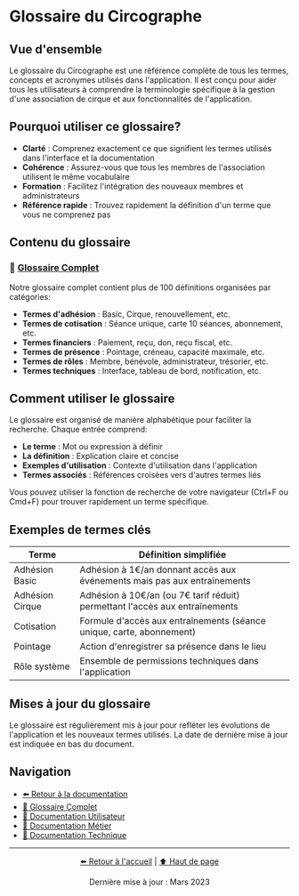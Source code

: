 # Glossaire du Circographe

## Vue d'ensemble

Le glossaire du Circographe est une référence complète de tous les termes, concepts et acronymes utilisés dans l'application. Il est conçu pour aider tous les utilisateurs à comprendre la terminologie spécifique à la gestion d'une association de cirque et aux fonctionnalités de l'application.

## Pourquoi utiliser ce glossaire?

- **Clarté** : Comprenez exactement ce que signifient les termes utilisés dans l'interface et la documentation
- **Cohérence** : Assurez-vous que tous les membres de l'association utilisent le même vocabulaire
- **Formation** : Facilitez l'intégration des nouveaux membres et administrateurs
- **Référence rapide** : Trouvez rapidement la définition d'un terme que vous ne comprenez pas

## Contenu du glossaire

### 📄 [Glossaire Complet](./glossaire.md)

Notre glossaire complet contient plus de 100 définitions organisées par catégories:

- **Termes d'adhésion** : Basic, Cirque, renouvellement, etc.
- **Termes de cotisation** : Séance unique, carte 10 séances, abonnement, etc.
- **Termes financiers** : Paiement, reçu, don, reçu fiscal, etc.
- **Termes de présence** : Pointage, créneau, capacité maximale, etc.
- **Termes de rôles** : Membre, bénévole, administrateur, trésorier, etc.
- **Termes techniques** : Interface, tableau de bord, notification, etc.

## Comment utiliser le glossaire

Le glossaire est organisé de manière alphabétique pour faciliter la recherche. Chaque entrée comprend:

- **Le terme** : Mot ou expression à définir
- **La définition** : Explication claire et concise
- **Exemples d'utilisation** : Contexte d'utilisation dans l'application
- **Termes associés** : Références croisées vers d'autres termes liés

Vous pouvez utiliser la fonction de recherche de votre navigateur (Ctrl+F ou Cmd+F) pour trouver rapidement un terme spécifique.

## Exemples de termes clés

| Terme | Définition simplifiée |
|-------|------------------------|
| Adhésion Basic | Adhésion à 1€/an donnant accès aux événements mais pas aux entraînements |
| Adhésion Cirque | Adhésion à 10€/an (ou 7€ tarif réduit) permettant l'accès aux entraînements |
| Cotisation | Formule d'accès aux entraînements (séance unique, carte, abonnement) |
| Pointage | Action d'enregistrer sa présence dans le lieu |
| Rôle système | Ensemble de permissions techniques dans l'application |

## Mises à jour du glossaire

Le glossaire est régulièrement mis à jour pour refléter les évolutions de l'application et les nouveaux termes utilisés. La date de dernière mise à jour est indiquée en bas du document.

## Navigation

- [⬅️ Retour à la documentation](/docs/readme.md)
- [📄 Glossaire Complet](./glossaire.md)
- [📁 Documentation Utilisateur](/docs/utilisateur/README.md)
- [📁 Documentation Métier](/docs/business/README.md)
- [📁 Documentation Technique](/docs/architecture/README.md)

---

<div align="center">
  <p>
    <a href="/profile/README.md">⬅️ Retour à l'accueil</a> | 
    <a href="#glossaire-du-circographe">⬆️ Haut de page</a>
  </p>
  
  <p>Dernière mise à jour : Mars 2023</p>
</div> 